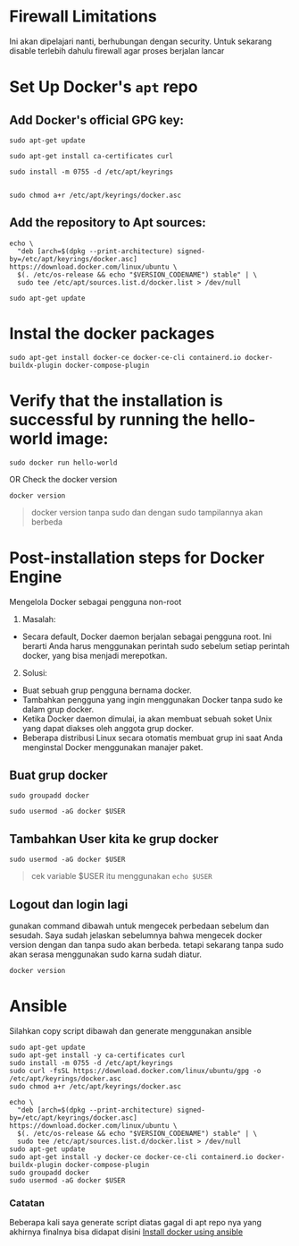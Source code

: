 # Firewall Limitations

Ini akan dipelajari nanti, berhubungan dengan security. Untuk sekarang disable terlebih dahulu firewall agar proses berjalan lancar

# Set Up Docker's `apt` repo

## Add Docker's official GPG key:
```
sudo apt-get update
```
```
sudo apt-get install ca-certificates curl
```
```
sudo install -m 0755 -d /etc/apt/keyrings
```
```sudo curl -fsSL https://download.docker.com/linux/ubuntu/gpg -o /etc/apt/keyrings/docker.asc
```
```
sudo chmod a+r /etc/apt/keyrings/docker.asc
```
## Add the repository to Apt sources:
```
echo \
  "deb [arch=$(dpkg --print-architecture) signed-by=/etc/apt/keyrings/docker.asc] https://download.docker.com/linux/ubuntu \
  $(. /etc/os-release && echo "$VERSION_CODENAME") stable" | \
  sudo tee /etc/apt/sources.list.d/docker.list > /dev/null
```
```
sudo apt-get update
```

# Instal the docker packages

```
sudo apt-get install docker-ce docker-ce-cli containerd.io docker-buildx-plugin docker-compose-plugin
```

# Verify that the installation is successful by running the hello-world image:
```
sudo docker run hello-world
```
OR
Check the docker version
```
docker version
```
> docker version tanpa sudo dan dengan sudo tampilannya akan berbeda
# Post-installation steps for Docker Engine

Mengelola Docker sebagai pengguna non-root

1. Masalah: 
- Secara default, Docker daemon berjalan sebagai pengguna root. Ini berarti Anda harus menggunakan perintah sudo sebelum setiap perintah docker, yang bisa menjadi merepotkan.
2. Solusi:
- Buat sebuah grup pengguna bernama docker.
- Tambahkan pengguna yang ingin menggunakan Docker tanpa sudo ke dalam grup docker.
- Ketika Docker daemon dimulai, ia akan membuat sebuah soket Unix yang dapat diakses oleh anggota grup docker.
- Beberapa distribusi Linux secara otomatis membuat grup ini saat Anda menginstal Docker menggunakan manajer paket.

## Buat grup docker
```
sudo groupadd docker
```

```
sudo usermod -aG docker $USER
```

## Tambahkan User kita ke grup docker
```
sudo usermod -aG docker $USER
```
> cek variable $USER itu menggunakan `echo $USER`

## Logout dan login lagi

gunakan command dibawah untuk mengecek perbedaan sebelum dan sesudah. Saya sudah jelaskan sebelumnya bahwa mengecek docker version dengan dan tanpa sudo akan berbeda. tetapi sekarang tanpa sudo akan serasa menggunakan sudo karna sudah diatur.
```
docker version
```


# Ansible

Silahkan copy script dibawah dan generate menggunakan ansible

```
sudo apt-get update
sudo apt-get install -y ca-certificates curl
sudo install -m 0755 -d /etc/apt/keyrings
sudo curl -fsSL https://download.docker.com/linux/ubuntu/gpg -o /etc/apt/keyrings/docker.asc
sudo chmod a+r /etc/apt/keyrings/docker.asc

echo \
  "deb [arch=$(dpkg --print-architecture) signed-by=/etc/apt/keyrings/docker.asc] https://download.docker.com/linux/ubuntu \
  $(. /etc/os-release && echo "$VERSION_CODENAME") stable" | \
  sudo tee /etc/apt/sources.list.d/docker.list > /dev/null
sudo apt-get update
sudo apt-get install -y docker-ce docker-ce-cli containerd.io docker-buildx-plugin docker-compose-plugin
sudo groupadd docker
sudo usermod -aG docker $USER
```

### Catatan

Beberapa kali saya generate script diatas gagal di apt repo nya yang akhirnya finalnya bisa didapat disini
[Install docker using ansible](https://github.com/DitoIhkam/devops-basic/blob/main/docker/installation/source/docker_install_ansible.yml)
